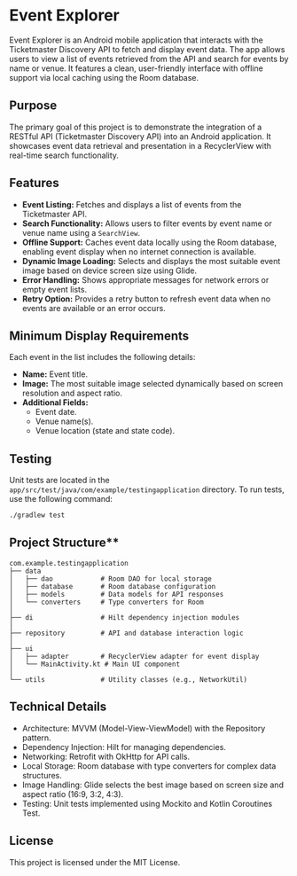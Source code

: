 # Event Explorer

Event Explorer is an Android mobile application that interacts with the Ticketmaster Discovery API to fetch and display event data. The app allows users to view a list of events retrieved from the API and search for events by name or venue. It features a clean, user-friendly interface with offline support via local caching using the Room database.

## Purpose

The primary goal of this project is to demonstrate the integration of a RESTful API (Ticketmaster Discovery API) into an Android application. It showcases event data retrieval and presentation in a RecyclerView with real-time search functionality.

## Features

- **Event Listing:** Fetches and displays a list of events from the Ticketmaster API.
- **Search Functionality:** Allows users to filter events by event name or venue name using a `SearchView`.
- **Offline Support:** Caches event data locally using the Room database, enabling event display when no internet connection is available.
- **Dynamic Image Loading:** Selects and displays the most suitable event image based on device screen size using Glide.
- **Error Handling:** Shows appropriate messages for network errors or empty event lists.
- **Retry Option:** Provides a retry button to refresh event data when no events are available or an error occurs.

## Minimum Display Requirements

Each event in the list includes the following details:

- **Name:** Event title.
- **Image:** The most suitable image selected dynamically based on screen resolution and aspect ratio.
- **Additional Fields:**
  - Event date.
  - Venue name(s).
  - Venue location (state and state code).

## Testing

Unit tests are located in the `app/src/test/java/com/example/testingapplication` directory. To run tests, use the following command:

```bash
./gradlew test
```


## Project Structure**

```plaintext
com.example.testingapplication
├── data
│   ├── dao            # Room DAO for local storage
│   ├── database       # Room database configuration
│   ├── models         # Data models for API responses
│   └── converters     # Type converters for Room
│
├── di                 # Hilt dependency injection modules
│
├── repository         # API and database interaction logic
│
├── ui
│   ├── adapter        # RecyclerView adapter for event display
│   └── MainActivity.kt # Main UI component
│
└── utils              # Utility classes (e.g., NetworkUtil)
```

## Technical Details
- Architecture: MVVM (Model-View-ViewModel) with the Repository pattern.
- Dependency Injection: Hilt for managing dependencies.
- Networking: Retrofit with OkHttp for API calls.
- Local Storage: Room database with type converters for complex data structures.
- Image Handling: Glide selects the best image based on screen size and aspect ratio (16:9, 3:2, 4:3).
- Testing: Unit tests implemented using Mockito and Kotlin Coroutines Test.

## License
This project is licensed under the MIT License.
